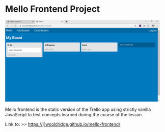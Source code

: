 # Mello Frontend Project








![](images/Mello.png "Screenshot of Mello frontend app") 




Mello frontend is the static version of the Trello app using strictly vanilla JavaScript to test concepts learned during the course of the lesson.


Link to: >> https://j1wooldridge.github.io/mello-frontend/
